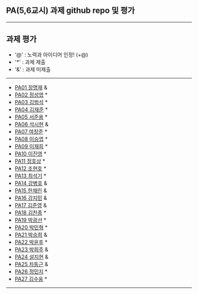 ## PA(5,6교시) 과제 github repo 및 평가

---
## 과제 평가
- '@' : 노력과 아이디어 인정! (+@)
- '*' : 과제 제출 
- '&' : 과제 미제출 
---
- [PA01	장명재]() &
- [PA02	정성엽](https://github.com/yuby7569/PA02) *
- [PA03	김범석](https://github.com/ssgbeom1/pa03) *
- [PA04	김재준](https://github.com/wowns969/PA04) *
- [PA05	서준용](https://github.com/seojunyong89/PA05) *
- [PA06	석시현]() &
- [PA07	여창준](http://github.com/dpfpsel0622/pa07) *
- [PA08	이승엽](https://github.com/lddor7/PA08) *
- [PA09	이재희](https://github.com/ANA0517/PA09) *
- [PA10	이진영](http://github.com/dlwlsdud7/PA10) *
- [PA11	정호상](https://github.com/goaldeer/pa11) *
- [PA12	조현호](https://github.com/whgusgh59/PA12) *
- [PA13	최석기](https://github.com/tjrrl0904/PA13) *
- [PA14	강병호]() &
- [PA15	한채린]() &
- [PA16	강지민]() &
- [PA17	김준영]() &
- [PA18	김찬종](https://github.com/chan8798/PA18) *
- [PA19	박광선](https://github.com/pkjoee21/PA19) *
- [PA20	박민혁](https://github.com/minhyeokpark/PA20) *
- [PA21	박승희]() &
- [PA22	박윤후](https://github.com/qkrdbsgn12/pa22) *
- [PA23	박희주]() &
- [PA24	설지현]() &
- [PA25	차동근]() &
- [PA26	정민지](https://github.com/26pizza/PA26) *
- [PA27 김수웅](https://github.com/rlatndnd9804/PA27) *
---


